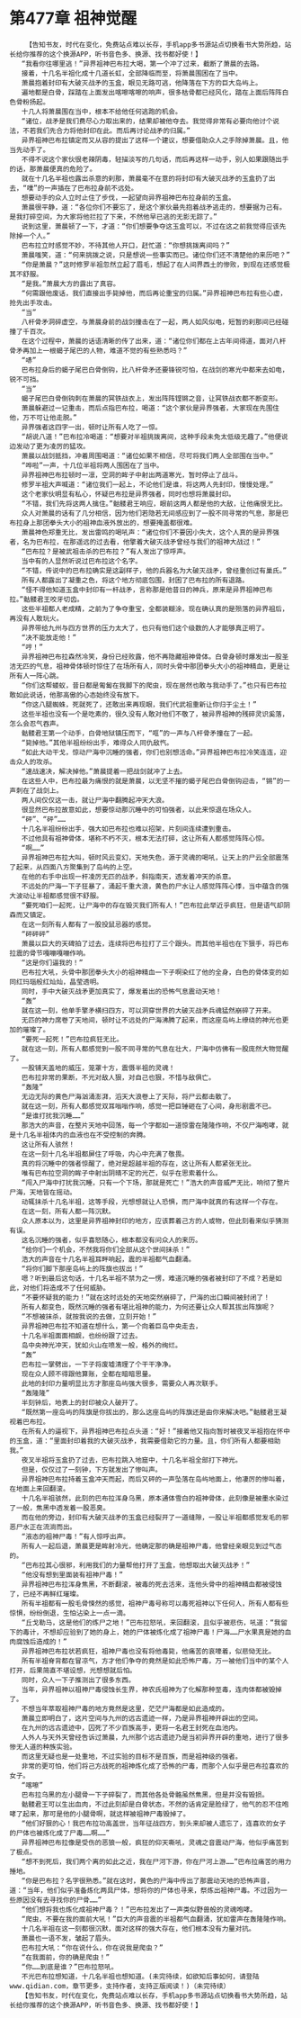 # 第477章 祖神觉醒
        【告知书友，时代在变化，免费站点难以长存，手机app多书源站点切换看书大势所趋，站长给你推荐的这个换源APP，听书音色多、换源、找书都好使！】
       “我看你往哪里逃！”异界祖神巴布拉大喝，第一个冲了过来，截断了萧晨的去路。
       接着，十几名半祖化成十几道长虹，全部降临而至，将萧晨围困在了当中。
       萧晨抱着封印有大破灭战矛的玉盒，眼见无路可逃，他降落在下方的巨大岛屿上。
       遍地都是白骨，踩踏在上面发出喀嚓喀嚓的响声，很多枯骨都已经风化，踏在上面后阵阵白色骨粉扬起。
       十几人将萧晨围在当中，根本不给他任何逃跑的机会。
       “诸位，战矛是我们费尽心力取出来的，结果却被他夺去。我觉得非常有必要向他讨个说法，不若我们先合力将他封印在此。而后再讨论战矛的归属。”
       异界祖神巴布拉镇定而又从容的提出了这样一个建议，想要借助众人之手除掉萧晨。且，他当先动手了。
       不得不说这个家伙很老辣阴毒，轻描淡写的几句话，而后再这样一动手，别人如果跟随出手的话，那萧晨便真的危险了。
       就在十几名半祖也露出杀意的刹那，萧晨毫不在意的将封印有大破灭战矛的玉盒扔了出去，“噗”的一声插在了巴布拉身前不远处。
       想要动手的众人立时止住了步伐，一起望向异界祖神巴布拉身前的玉盒。
       萧晨很平静，道：“各位你们不要忘了，是这个家伙最先抱着战矛逃走的，想要据为己有。是我打碎空间，为大家将他拦拉了下来，不然他早已逃的无影无踪了。”
       说到这里，萧晨顿了一下，才道：“你们想要争夺这玉盒可以，不过在这之前我觉得应该先除掉一个人。”
       巴布拉立时感觉不妙，不待其他人开口，赶忙道：“你想挑拨离间吗？”
       萧晨嗤笑，道：“何来挑拨之说，只是想说一些事实而已。诸位你们还不清楚他的来历吧？”
       “你是萧晨？”这时修罗半祖忽然立起了眉毛，想起了在人间界西土的惨败，到现在还感觉极其不舒服。
       “是我。”萧晨大方的露出了真容。
       “何需跟他废话，我们直接出手毙掉他，而后再论重宝的归属。”异界祖神巴布拉有些心虚，抢先出手攻击。
       “当”
       八杆骨矛洞碎虚空，与萧晨身前的战剑撞击在了一起，两人如风似电，短暂的刹那间已经碰撞了千百次。
       在这个过程中，萧晨的话语清晰的传了出来，道：“诸位你们都在上古年间得道，面对八杆骨矛再加上一根蝎子尾巴的人物，难道不觉的有些熟悉吗？”
       “哧”
       巴布拉身后的蝎子尾巴白骨倒钩，比八杆骨矛还要锋锐可怕，在战剑的寒光中都来去如电，锐不可挡。
       “当”
       蝎子尾巴白骨倒钩刺在萧晨的冥铁战衣上，发出阵阵铿锵之音，让冥铁战衣都不断变形。
       萧晨躲避过一记重击，而后点指巴布拉，喝道：“这个家伙是异界强者，大家现在先围住他，万不可让他走脱。”
       异界强者这四字一出，顿时让所有人吃了一惊。
       “胡说八道！”巴布拉冷喝道：“想要对半祖挑拨离间，这种手段未免太低级无趣了。”他便说边发动了更为凌厉的猛攻。
       萧晨以战剑抵挡，冲着周围喝道：“诸位如果不相信，尽可将我们两人全部围在当中。”
       “哗啦”一声，十几位半祖将两人围困在了当中。
       异界祖神巴布拉顿时一凛，空洞的眸子中射出两道寒光，暂时停止了战斗。
       修罗半祖大声喊道：“诸位我们一起上，不论他们是谁，将这两人先封印，慢慢处理。”
       这个老家伙明显有私心，怀疑巴布拉是异界强者，同时也想将萧晨封印。
       “不错，我们先将这两人擒住。”骷髅君王响应，眼前这两人都是他的大敌，让他痛恨无比。
       众人对萧晨的话有了几分相信，因为他们若隐若无间感应到了一股不同寻常的气息，那是巴布拉身上那团拳头大小的祖神血液外放出的，想要掩盖都很难。
       萧晨神色郑重无比，发出雷鸣的喝吼声：“诸位你们不要因小失大，这个人真的是异界强者，名为巴布拉，在那遥远的过去看，他擎着大破灭战矛曾经与我们的祖神大战过！”
       “巴布拉？是被武祖击杀的巴布拉？”有人发出了惊呼声。
       当中有的人显然听说过巴布拉这个名字。
       “不错，传说中的巴布拉确实是这副样子，他的兵器名为大破灭战矛，曾经重创过有巢氏。”
       所有人都露出了凝重之色，将这个地方彻底包围，封困了巴布拉的所有退路。
       “怪不得他知道玉盒中封印有一杆战矛，言称那是他昔日的神兵，原来是异界祖神巴布拉。”骷髅君王咬牙切齿。
       这些半祖都人老成精，之前为了争夺重宝，全都装糊涂，现在确认真的是殒落的异界祖后，再没有人敢玩火。
       异界带给九州与四方世界的压力太大了，也只有他们这个级数的人才能够真正明了。
       “决不能放走他！”
       “哼！”
       异界祖神巴布拉森然冷笑，身份已经败露，他不再隐藏祖神骨体。白骨身顿时爆发出一股圣洁无匹的气息，祖神骨体顿时惊住了在场所有人，同时头骨中那团拳头大小的祖神精血，更是让所有人一阵心跳。
       “你们这帮蝼蚁，昔日都是匍匐在我脚下的爬虫，现在居然也敢与我动手了。”也只有巴布拉敢如此说话，他那高傲的心态始终没有放下。
       “你这八腿蜘蛛，死就死了，还敢出来再现眼，我们代武祖重新让你归于尘土！”
       这些半祖也没有一个是吃素的，很久没有人敢对他们不敬了，被异界祖神的残碎灵识奚落，怎么会忍气吞声。
       骷髅君王第一个动手，白骨地狱镇压而下，“哐”的一声与八杆骨矛撞在了一起。
       “毙掉他。”其他半祖纷纷出手，难得众人同仇敌忾。
       “如此大动干戈，惊动尸海中沉睡的强者，你们也别想活命。”异界祖神巴布拉冷笑连连，迎击众人的攻杀。
       “速战速决，解决掉他。”萧晨提着一把战剑就冲了上去。
       在这些人中，巴布拉最为痛恨的就是萧晨，以无坚不摧的蝎子尾巴白骨倒钩迎击，“锵”的一声刺在了战剑上。
       两人间仅仅这一击，就让尸海中翻腾起冲天大浪。
       很显然巴布拉故意如此，想要惊动那沉睡中的可怕强者，以此来惊退在场众人。
       “砰”、“砰”……
       十几名半祖纷纷出手，强大如巴布拉也难以招架，片刻间连续遭到重击。
       不过他具有祖神骨体，堪称不朽不灭，根本无法打碎，这让所有人都感觉阵阵心惊。
       “啊……”
       异界祖神巴布拉大叫，顿时风云变幻，天地失色，源于灵魂的喝吼，让天上的尸云全部震荡了起来，从四面八方聚集到了岛屿的上空。
       在他的右手中出现一杆凌厉无匹的战矛，斜指南天，透发着冲天的杀意。
       不远处的尸海一下子狂暴了，涌起千重大浪，黄色的尸水让人感觉阵阵心悸，当中蕴含的强大波动让半祖都感觉很不舒服。
       “要死咱们一起死，让尸海中的存在毁灭我们所有人！”巴布拉此举近乎疯狂，但是语气却阴森而又镇定。
       在这一刻所有人都有了一股投鼠忌器的感觉。
       “砰砰砰”
       萧晨以巨大的天碑拍了过去，连续将巴布拉打了三个跟头。而其他半祖也在下狠手，将巴布拉震的骨节嘎嘣嘎嘣作响。
       “这是你们逼我的！”
       巴布拉大吼，头骨中那团拳头大小的祖神精血一下子啊染红了他的全身，白色的骨体变的如同红玛瑙般红灿灿，晶莹透明。
       同时，手中大破灭战矛更加真实了，爆发着出的恐怖气息震动天地！
       “轰”
       就在这一刻，他单手擎矛横扫四方，可以洞穿世界的大破灭战矛兵魂猛然崩碎了开来。
       无匹的神力席卷了天地间，顿时让不远处的尸海沸腾了起来，而这座岛屿上缭绕的神光也更加的璀璨了。
       “要死一起死！”巴布拉疯狂无比。
       就在这一刻，所有人都感觉到一股不同寻常的气息在壮大，尸海中仿佛有一股庞然大物觉醒了。
       一股铺天盖地的威压，笼罩十方，震慑半祖的灵魂！
       巴布拉非常的果断，不光对敌人狠，对自己也狠，不惜与敌俱亡。
       “轰隆”
       无边无际的黄色尸海汹涌澎湃，滔天大浪卷上了天际，将尸云都击散了。
       就在这一刻，所有人都感觉双耳嗡嗡作响，感觉一把巨锤砸在了心间，身形剧震不已。
       “是谁打扰我沉睡……”
       那浩大的声音，在整片天地中回荡，每一个字都如一道惊雷在隆隆作响，不仅尸海咆哮，就是十几名半祖体内的血液也在不受控制的奔腾。
       这让所有人骇然！
       在这一刻十几名半祖都屏住了呼吸，内心中充满了敬畏。
       真的将沉睡中的强者惊醒了，绝对是超越半祖的存在，这让所有人都紧张无比。
       唯有巴布拉空洞的眸子中射出阴晴不定的光芒，似乎在思索着什么。
       “闯入尸海中打扰我沉睡，只有一个下场，那就是死亡！”浩大的声音威严无比，响彻了整片尸海，天地皆在摇动。
       动辄抹杀十几名半祖，这等手段，光想想就让人恐惧，而尸海中就真的有这样一个存在。
       在这一刻，所有人都一阵沉默。
       众人原本以为，这里是异界祖神封印的地方，应该葬着己方的人或物，但此刻看来似乎猜测有误。
       这名沉睡的强者，似乎喜怒随心，根本都没有问众人的来历。
       “给你们一个机会，不然我将你们全部从这个世间抹杀！”
       浩大的声音在十几名半祖耳畔响起，震的半祖都气血翻涌。
       “将你们脚下那座岛屿上的阵旗也拔出！”
       嗯？听到最后这句话，十几名半祖不禁为之一愣，难道沉睡的强者被封印了不成？若是如此，对他们将造成不了任何威胁。
       “不要怀疑我的能力！”就在这时远处的天地突然崩碎了，尸海的出口瞬间被封闭了！
       所有人都变色，既然沉睡的强者有堪比祖神的能力，为何还要让众人帮其拔出阵旗呢？
       “不想被抹杀，就按我说的去做，立刻开始！”
       异界祖神巴布拉不知道在想什么，第一个向着巨岛中央走去，
       十几名半祖面面相觑，也纷纷跟了过去。
       岛中央神光冲天，犹如火山在喷发一般，格外的绚烂。
       “轰”
       巴布拉一掌劈出，一下子将废墟清理了个干干净净。
       现在众人顾不得跟他算账，全都在暗暗思量。
       此地的封印力量明显比方才那座岛屿强大很多，需要众人再次联手。
       “轰隆隆”
       半刻钟后，地表上的封印被众人破开了。
       “既然第一座岛屿的阵旗是你拔出的，那么这座岛屿的阵旗还是由你来解决吧。”骷髅君王凝视着巴布拉。
       在所有人的逼视下，异界祖神巴布拉点头道：“好！”接着他又指向暂时被夜叉半祖抱在怀中的玉盒，道：“里面封印着我的大破灭战矛，我需要借助它的力量。且，你们所有人都要相助我。”
       夜叉半祖将玉盒扔了过去，巴布拉跳入地窟中，十几名半祖全部打下神光。
       但是，仅仅过了一刻钟，下方就发出了惨叫声。
       异界祖神巴布拉持着玉盒冲天而起，而后又砰的一声坠落在岛屿地面上，他凄厉的惨叫着，在地面上来回翻滚。
       十几名半祖骇然，此刻的巴布拉浑身乌黑，原本通体雪白的祖神骨体，此刻像是被墨水染过了一般，焦黑中透发着一股恶臭。
       而在他的旁边，封印有大破灭战矛的玉盒已经裂开了一道缝隙，一股让半祖都感觉发毛的邪恶尸水正在流淌而出。
       “液态的祖神尸毒！”有人惊呼出声。
       所有人一起后退，萧晨更是眸射冷光，他确定那的确是祖神尸毒，他曾经亲眼见到过气态的。
       “巴布拉其心很邪，利用我们的力量帮他打开了玉盒，他想取出大破灭战矛！”
       “他没有想到里面装有祖神尸毒！”
       异界祖神巴布拉浑身焦黑，不断翻滚，被毒的死去活来，连他头骨中的祖神精血都被侵蚀了，已经不再鲜红璀璨。
       所有半祖都有一股毛骨悚然的感觉，祖神尸毒号称可以毒死祖神以下任何人，所有人都有些惊惧，纷纷倒退，生怕沾染上一点一滴。
       “丘戈勒马，这是他们的炼尸之地！”巴布拉怒吼，来回翻滚，且似乎被悲伤，吼道：“我留下的毒计，不想却应验到了她的身上，她的尸体被炼化成了祖神尸毒！尸海……尸水果真是她的血肉腐蚀后造成的！”
       异界祖神巴布拉状若疯狂，祖神尸毒也没有将他毒毙，他痛苦的哀嚎着，似悲恸无比。
       所有半祖脊背都在冒凉气，方才他们争夺的竟然是如此恐怖尸毒，万一被他们当中的某个人打开，后果简直不堪设想，光想想就后怕。
       同时，众人一下子推测出了很多东西。
       当年，异界祖神以祖神尸毒侵蚀长生界，神农氏祖神为了化解那种至毒，连肉体都被毁掉了。
       不想当年萃取祖神尸毒的地方竟然是这里，茫茫尸海都是如此造成的。
       萧晨立即明白了，这片空间与九州的远古遗迹一样，乃是异界祖神开辟出的空间。
       在九州的远古遗迹中，囚死了不少百族高手，更将一名君王封死在血池内。
       人外人与天外天曾经告诉过萧晨，九州那个远古遗迹乃是当初异界开辟的重地，进行了很多惨无人道的种族实验。
       而这里无疑也是一处重地，不过实验的目标不是百族，而是祖神级的强者。
       非常的更可怕，他们将己方战死的祖神炼化成了恐怖的尸毒，而那个人似乎是巴布拉喜欢的女子。
       “喀嚓”
       巴布拉乌黑的左小腿骨一下子碎裂了，而其他各处骨骼虽然焦黑，但是并没有毁损。
       骷髅君王可以生出血肉，不过此刻却是白骨状态，不然的话肯定是脸绿了，他气的忍不住咆哮了起来，那可是他的小腿骨啊，就这样被祖神尸毒毁掉了。
       “他们好狠的心！我巴布拉功高盖世，当年征战四方，到头来却被人遗忘了，连喜欢的女子的尸体也被炼化成了尸毒……啊……”
       异界祖神巴布拉像是受伤的恶狼一般，疯狂的仰天嘶吼，灵魂之音震动尸海，他似乎痛苦到了极点。
       “想不到死后，我们两个离的如此之近，我在尸河下游，你在尸河上游……”巴布拉痛苦的用力捶地。
       “你是巴布拉？名字很熟悉。”就在这时，黄色的尸海中传出了那震动天地的恐怖声音，道：“当年，他们似乎准备炼化两具尸体，想将你的尸体也寻来，祭炼出祖神尸毒。不过因为一些原因没有去寻找你的尸骨……”
       “他们想将我也炼化成祖神尸毒？！”巴布拉发出了一声类似野兽般的灵魂咆哮。
       “爬虫，不要在我的面前大吼！”巨大的声音震的半祖都气血翻涌，犹如雷声在轰隆隆作响。
       十几名半祖在这一刻都很沉默，面对这样的强大存在，他们根本没有力量对抗。
       萧晨也一语不发，皱起了眉头。
       巴布拉大吼：“你在说什么，你在说我是爬虫？”
       “在我面前，你的确是爬虫！”
       “你……到底是谁？”巴布拉怒吼。
       不光巴布拉想知道，十几名半祖也想知道。(未完待续，如欲知后事如何，请登陆www.qidian.com，章节更多，支持作者，支持正版阅读！)（未完待续）
       【告知书友，时代在变化，免费站点难以长存，手机app多书源站点切换看书大势所趋，站长给你推荐的这个换源APP，听书音色多、换源、找书都好使！】